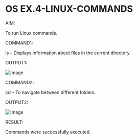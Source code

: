 # OS EX.4-LINUX-COMMANDS

AIM:

To run Linux commands.

COMMAND1:

ls – Displays information about files in the current directory.

OUTPUT1:

![image](https://github.com/MUKESHPARTHASARATHY/EX.4-LINUX-COMMANDS/assets/119393818/2e5afce1-5e95-4e3b-ad39-538872bc9e8b)


COMMAND2:

cd – To navigate between different folders.

OUTPUT2:

![image](https://github.com/MUKESHPARTHASARATHY/EX.4-LINUX-COMMANDS/assets/119393818/af02de3c-611b-49fe-b796-c287faf85364)


RESULT:

Commands were successfully executed.
